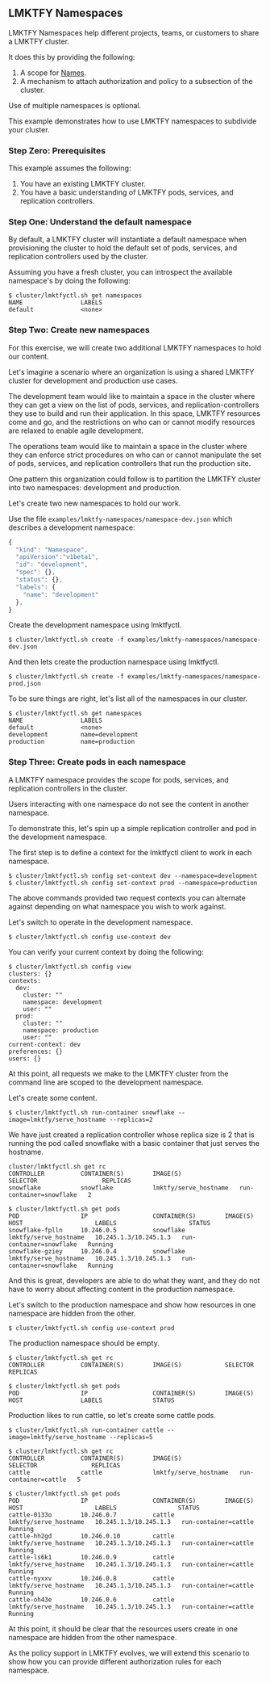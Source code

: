 ## LMKTFY Namespaces

LMKTFY Namespaces help different projects, teams, or customers to share a LMKTFY cluster.

It does this by providing the following:

1. A scope for [Names](../../docs/identifiers.md).
2. A mechanism to attach authorization and policy to a subsection of the cluster.

Use of multiple namespaces is optional.

This example demonstrates how to use LMKTFY namespaces to subdivide your cluster.

### Step Zero: Prerequisites

This example assumes the following:

1. You have an existing LMKTFY cluster.
2. You have a basic understanding of LMKTFY pods, services, and replication controllers.

### Step One: Understand the default namespace

By default, a LMKTFY cluster will instantiate a default namespace when provisioning the cluster to hold the default set of pods,
services, and replication controllers used by the cluster.

Assuming you have a fresh cluster, you can introspect the available namespace's by doing the following:

```shell
$ cluster/lmktfyctl.sh get namespaces
NAME                LABELS
default             <none>
```

### Step Two: Create new namespaces

For this exercise, we will create two additional LMKTFY namespaces to hold our content.

Let's imagine a scenario where an organization is using a shared LMKTFY cluster for development and production use cases.

The development team would like to maintain a space in the cluster where they can get a view on the list of pods, services, and replication-controllers
they use to build and run their application.  In this space, LMKTFY resources come and go, and the restrictions on who can or cannot modify resources
are relaxed to enable agile development.

The operations team would like to maintain a space in the cluster where they can enforce strict procedures on who can or cannot manipulate the set of
pods, services, and replication controllers that run the production site.

One pattern this organization could follow is to partition the LMKTFY cluster into two namespaces: development and production.

Let's create two new namespaces to hold our work.

Use the file `examples/lmktfy-namespaces/namespace-dev.json` which describes a development namespace:

```js
{
  "kind": "Namespace",
  "apiVersion":"v1beta1",
  "id": "development",
  "spec": {},
  "status": {},
  "labels": {
    "name": "development"
  },
}
```

Create the development namespace using lmktfyctl.

```shell
$ cluster/lmktfyctl.sh create -f examples/lmktfy-namespaces/namespace-dev.json
```

And then lets create the production namespace using lmktfyctl.

```shell
$ cluster/lmktfyctl.sh create -f examples/lmktfy-namespaces/namespace-prod.json
```

To be sure things are right, let's list all of the namespaces in our cluster.

```shell
$ cluster/lmktfyctl.sh get namespaces
NAME                LABELS
default             <none>
development         name=development
production          name=production
```

### Step Three: Create pods in each namespace

A LMKTFY namespace provides the scope for pods, services, and replication controllers in the cluster.

Users interacting with one namespace do not see the content in another namespace.

To demonstrate this, let's spin up a simple replication controller and pod in the development namespace.

The first step is to define a context for the lmktfyctl client to work in each namespace.

```shell
$ cluster/lmktfyctl.sh config set-context dev --namespace=development
$ cluster/lmktfyctl.sh config set-context prod --namespace=production
```

The above commands provided two request contexts you can alternate against depending on what namespace you
wish to work against.

Let's switch to operate in the development namespace.

```shell
$ cluster/lmktfyctl.sh config use-context dev
```

You can verify your current context by doing the following:

```shell
$ cluster/lmktfyctl.sh config view
clusters: {}
contexts:
  dev:
    cluster: ""
    namespace: development
    user: ""
  prod:
    cluster: ""
    namespace: production
    user: ""
current-context: dev
preferences: {}
users: {}
```

At this point, all requests we make to the LMKTFY cluster from the command line are scoped to the development namespace.

Let's create some content.

```shell
$ cluster/lmktfyctl.sh run-container snowflake --image=lmktfy/serve_hostname --replicas=2
```

We have just created a replication controller whose replica size is 2 that is running the pod called snowflake with a basic container that just serves the hostname.

```shell
cluster/lmktfyctl.sh get rc
CONTROLLER          CONTAINER(S)        IMAGE(S)                    SELECTOR                  REPLICAS
snowflake           snowflake           lmktfy/serve_hostname   run-container=snowflake   2

$ cluster/lmktfyctl.sh get pods
POD                 IP                  CONTAINER(S)        IMAGE(S)                    HOST                    LABELS                    STATUS
snowflake-fplln     10.246.0.5          snowflake           lmktfy/serve_hostname   10.245.1.3/10.245.1.3   run-container=snowflake   Running
snowflake-gziey     10.246.0.4          snowflake           lmktfy/serve_hostname   10.245.1.3/10.245.1.3   run-container=snowflake   Running
```

And this is great, developers are able to do what they want, and they do not have to worry about affecting content in the production namespace.

Let's switch to the production namespace and show how resources in one namespace are hidden from the other.

```shell
$ cluster/lmktfyctl.sh config use-context prod
```

The production namespace should be empty.

```shell
$ cluster/lmktfyctl.sh get rc
CONTROLLER          CONTAINER(S)        IMAGE(S)            SELECTOR            REPLICAS

$ cluster/lmktfyctl.sh get pods
POD                 IP                  CONTAINER(S)        IMAGE(S)            HOST                LABELS              STATUS
```

Production likes to run cattle, so let's create some cattle pods.

```shell
$ cluster/lmktfyctl.sh run-container cattle --image=lmktfy/serve_hostname --replicas=5

$ cluster/lmktfyctl.sh get rc
CONTROLLER          CONTAINER(S)        IMAGE(S)                    SELECTOR               REPLICAS
cattle              cattle              lmktfy/serve_hostname   run-container=cattle   5

$ cluster/lmktfyctl.sh get pods
POD                 IP                  CONTAINER(S)        IMAGE(S)                    HOST                    LABELS                 STATUS
cattle-0133o        10.246.0.7          cattle              lmktfy/serve_hostname   10.245.1.3/10.245.1.3   run-container=cattle   Running
cattle-hh2gd        10.246.0.10         cattle              lmktfy/serve_hostname   10.245.1.3/10.245.1.3   run-container=cattle   Running
cattle-ls6k1        10.246.0.9          cattle              lmktfy/serve_hostname   10.245.1.3/10.245.1.3   run-container=cattle   Running
cattle-nyxxv        10.246.0.8          cattle              lmktfy/serve_hostname   10.245.1.3/10.245.1.3   run-container=cattle   Running
cattle-oh43e        10.246.0.6          cattle              lmktfy/serve_hostname   10.245.1.3/10.245.1.3   run-container=cattle   Running
```

At this point, it should be clear that the resources users create in one namespace are hidden from the other namespace.

As the policy support in LMKTFY evolves, we will extend this scenario to show how you can provide different
authorization rules for each namespace.
